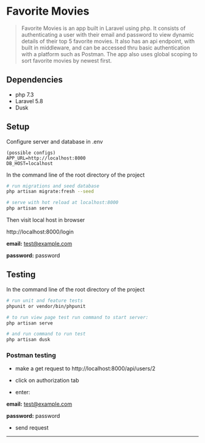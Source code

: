 # Favorite Movies

> Favorite Movies is an app built in Laravel using php. It consists of authenticating a user with their email and password to view dynamic details of their top 5 favorite movies. It also has an api endpoint, with built in middleware, and can be accessed thru basic authentication with a platform such as Postman. The app also uses global scoping to sort favorite movies by newest first.

## Dependencies

* php 7.3
* Laravel 5.8
* Dusk

## Setup

Configure server and database in .env
```
(possible configs)
APP_URL=http://localhost:8000
DB_HOST=localhost
```
In the command line of the root directory of the project

``` bash
# run migrations and seed database
php artisan migrate:fresh --seed

# serve with hot reload at localhost:8000
php artisan serve
```
Then visit local host in browser

http://localhost:8000/login

**email:** test@example.com

**password:** password

## Testing

In the command line of the root directory of the project

``` bash
# run unit and feature tests
phpunit or vendor/bin/phpunit

# to run view page test run command to start server:
php artisan serve

# and run command to run test
php artisan dusk
```

### Postman testing

* make a get request to http://localhost:8000/api/users/2

* click on authorization tab

* enter:

**email:** test@example.com

**password:** password

* send request

----

